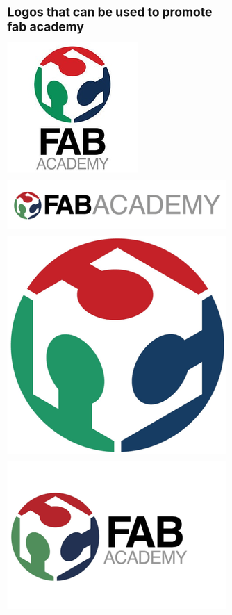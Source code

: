 # Logos that can be used to promote fab academy

![logo1](3229392_300x300.jpg)

![logo2](fab-academy2.jpg)

![logo3](logo.jpg)

![logo4](maxresdefault.jpg)
